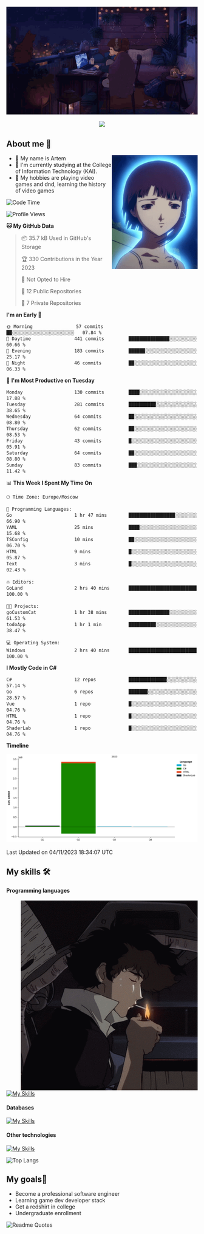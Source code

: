 <div align="center">
  <p>
    <img src="assets/lo-fi.gif">
  </p>
  <p>
    <img src="https://readme-typing-svg.herokuapp.com?color=%2336BCF7&lines=Welcome-to-my-profile&center=true&width=380&height=50&duration=4000&pause=1000">
  </p>
</div>

<div>
  <h2>About me 🚀</h2>
   <div align="center">
    <img src="assets/lain2.gif" align="right" height="300px">
  </div>
  <ul>
    <li>👨 My name is Artem</li>
    <li>🌱 I'm currently studying at the College of Information Technology (KAI).</li>
    <li>👾 My hobbies are playing video games and dnd, learning the history of video games </li>
  </ul>
</div>


<!--START_SECTION:waka-->
![Code Time](http://img.shields.io/badge/Code%20Time-28%20hrs%203%20mins-blue)

![Profile Views](http://img.shields.io/badge/Profile%20Views-4-blue)

**🐱 My GitHub Data** 

> 📦 35.7 kB Used in GitHub's Storage 
 > 
> 🏆 330 Contributions in the Year 2023
 > 
> 🚫 Not Opted to Hire
 > 
> 📜 12 Public Repositories 
 > 
> 🔑 7 Private Repositories 
 > 
**I'm an Early 🐤** 

```text
🌞 Morning                57 commits          ██░░░░░░░░░░░░░░░░░░░░░░░   07.84 % 
🌆 Daytime                441 commits         ███████████████░░░░░░░░░░   60.66 % 
🌃 Evening                183 commits         ██████░░░░░░░░░░░░░░░░░░░   25.17 % 
🌙 Night                  46 commits          ██░░░░░░░░░░░░░░░░░░░░░░░   06.33 % 
```
📅 **I'm Most Productive on Tuesday** 

```text
Monday                   130 commits         ████░░░░░░░░░░░░░░░░░░░░░   17.88 % 
Tuesday                  281 commits         ██████████░░░░░░░░░░░░░░░   38.65 % 
Wednesday                64 commits          ██░░░░░░░░░░░░░░░░░░░░░░░   08.80 % 
Thursday                 62 commits          ██░░░░░░░░░░░░░░░░░░░░░░░   08.53 % 
Friday                   43 commits          █░░░░░░░░░░░░░░░░░░░░░░░░   05.91 % 
Saturday                 64 commits          ██░░░░░░░░░░░░░░░░░░░░░░░   08.80 % 
Sunday                   83 commits          ███░░░░░░░░░░░░░░░░░░░░░░   11.42 % 
```


📊 **This Week I Spent My Time On** 

```text
🕑︎ Time Zone: Europe/Moscow

💬 Programming Languages: 
Go                       1 hr 47 mins        █████████████████░░░░░░░░   66.90 % 
YAML                     25 mins             ████░░░░░░░░░░░░░░░░░░░░░   15.68 % 
TSConfig                 10 mins             ██░░░░░░░░░░░░░░░░░░░░░░░   06.70 % 
HTML                     9 mins              █░░░░░░░░░░░░░░░░░░░░░░░░   05.87 % 
Text                     3 mins              █░░░░░░░░░░░░░░░░░░░░░░░░   02.43 % 

🔥 Editors: 
GoLand                   2 hrs 40 mins       █████████████████████████   100.00 % 

🐱‍💻 Projects: 
goCustomCat              1 hr 38 mins        ███████████████░░░░░░░░░░   61.53 % 
todoApp                  1 hr 1 min          ██████████░░░░░░░░░░░░░░░   38.47 % 

💻 Operating System: 
Windows                  2 hrs 40 mins       █████████████████████████   100.00 % 
```

**I Mostly Code in C#** 

```text
C#                       12 repos            ██████████████░░░░░░░░░░░   57.14 % 
Go                       6 repos             ███████░░░░░░░░░░░░░░░░░░   28.57 % 
Vue                      1 repo              █░░░░░░░░░░░░░░░░░░░░░░░░   04.76 % 
HTML                     1 repo              █░░░░░░░░░░░░░░░░░░░░░░░░   04.76 % 
ShaderLab                1 repo              █░░░░░░░░░░░░░░░░░░░░░░░░   04.76 % 
```



**Timeline**

![Lines of Code chart](https://raw.githubusercontent.com/nifle3/nifle3/main/assets/bar_graph.png)


 Last Updated on 04/11/2023 18:34:07 UTC
<!--END_SECTION:waka-->

## My skills 🛠️
#### Programming languages
<div align="center">
  <img src="assets/bebop_smoke.gif" align="right" height="500px">
</div>


[![My Skills](https://skillicons.dev/icons?i=go,cs,python)](https://skillicons.dev)
#### Databases
[![My Skills](https://skillicons.dev/icons?i=mysql,mongodb,postgres)](https://skillicons.dev)
#### Other technologies
[![My Skills](https://skillicons.dev/icons?i=unity,docker,git,wasm)](https://skillicons.dev)

![Top Langs](https://github-readme-stats.vercel.app/api/top-langs/?username=nifle3&layout=compact&theme=nord)


## My goals🚀
- Become a professional software engineer
- Learning game dev developer stack
- Get a redshirt in college
- Undergraduate enrollment

![Readme Quotes](https://quotes-github-readme.vercel.app/api?type=horizontal&theme=nord) 
